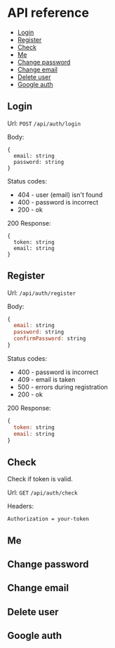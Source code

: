# API reference

- [Login](#login)
- [Register](#register)
- [Check]()
- [Me](#me)
- [Change password]()
- [Change email]()
- [Delete user]()
- [Google auth]()

## Login

Url: `POST` `/api/auth/login`

Body:

```
{
  email: string
  password: string
}
```

Status codes:

- 404 - user (email) isn't found
- 400 - password is incorrect
- 200 - ok

200 Response:

```
{
  token: string
  email: string
}
```

## Register

Url: `/api/auth/register`

Body:

```js
{
  email: string
  password: string
  confirmPassword: string
}
```

Status codes:

- 400 - password is incorrect
- 409 - email is taken
- 500 - errors during registration
- 200 - ok

200 Response:

```js
{
  token: string
  email: string
}
```

## Check

Check if token is valid.

Url: `GET` `/api/auth/check`

Headers:

```
Authorization = your-token
```

## Me

## Change password

## Change email

## Delete user

## Google auth
